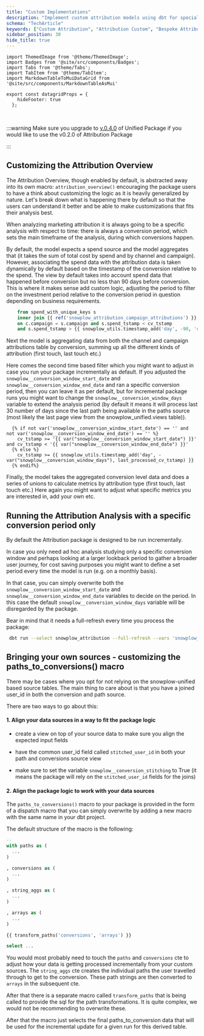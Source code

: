 ```yaml
---
title: "Custom Implementations"
description: "Implement custom attribution models using dbt for specialized behavioral marketing analysis requirements."
schema: "TechArticle"
keywords: ["Custom Attribution", "Attribution Custom", "Bespoke Attribution", "Marketing Custom", "Attribution Logic", "Custom Models"]
sidebar_position: 30
hide_title: true
---
```


```mdx-code-block
import ThemedImage from '@theme/ThemedImage';
import Badges from '@site/src/components/Badges';
import Tabs from '@theme/Tabs';
import TabItem from '@theme/TabItem';
import MarkdownTableToMuiDataGrid from '@site/src/components/MarkdownTableAsMui'

export const datagridProps = {
    hideFooter: true
  };
```

<Badges badgeType="dbt-package Release" pkg="attribution"></Badges>&nbsp;
<Badges badgeType="Early Release"></Badges>&nbsp;
<Badges badgeType="SPAL"></Badges>

:::warning
Make sure you upgrade to [v.0.4.0](https://github.com/snowplow/dbt-snowplow-unified/releases/tag/0.4.0) of Unified Package if you would like to use the v0.2.0 of Attribution Package

:::


## Customizing the Attribution Overview

The Attribution Overview, though enabled by default, is abstracted away into its own macro: `attribution_overview()` encouraging the package users to have a think about customizing the logic as it is heavily generalized by nature. Let's break down what is happening there by default so that the users can understand it better and be able to make customizations that fits their analysis best.

When analyzing marketing attribution it is always going to be a specific analysis with respect to time: there is always a conversion period, which sets the main timeframe of the analysis, during which conversions happen.

By default, the model expects a spend source and the model aggregates that (it takes the sum of total cost by spend and by channel and campaign). However, associating the spend data with the attribution data is taken dynamically by default based on the timestamp of the conversion relative to the spend. The view by default takes into account spend data that happened before conversion but no less than 90 days before conversion. This is where it makes sense add custom logic, adjusting the period to filter on the investment period relative to the conversion period in question depending on business requirements.

```sql
    from spend_with_unique_keys s
    inner join {{ ref('snowplow_attribution_campaign_attributions') }} c
    on c.campaign = s.campaign and s.spend_tstamp < cv_tstamp 
    and s.spend_tstamp > {{ snowplow_utils.timestamp_add('day', -90, 'cv_tstamp') }}
```

Next the model is aggregating data from both the channel and campaign attributions table by conversion, summing up all the different kinds of attribution (first touch, last touch etc.)

Here comes the second time based filter which you might want to adjust in case you run your package incrementally as default. If you adjusted the `snowplow__conversion_window_start_date` and `snowplow__conversion_window_end_date` and ran a specific conversion period, then you can leave it as per default, but for incremental package runs you might want to change the `snowplow__conversion_window_days` variable to extend the analysis period (by default it means it will process last 30 number of days since the last path being available in the paths source (most likely the last page view from the snowplow_unified.views table)).

```jinja2
  {% if not var('snowplow__conversion_window_start_date') == '' and not var('snowplow__conversion_window_end_date') == '' %}
    cv_tstamp >= '{{ var("snowplow__conversion_window_start_date") }}' and cv_tstamp < '{{ var("snowplow__conversion_window_end_date") }}'
  {% else %}
    cv_tstamp >= {{ snowplow_utils.timestamp_add('day', -var("snowplow__conversion_window_days"), last_processed_cv_tstamp) }}
  {% endif%}
 ```
  
Finally, the model takes the aggregated conversion level data and does a series of unions to calculate metrics by attribution type (first touch, last touch etc.) Here again you might want to adjust what specific metrics you are interested in, add your own etc.

## Running the Attribution Analysis with a specific conversion period only
By default the Attribution package is designed to be run incrementally. 
 
In case you only need ad hoc analysis studying only a specific conversion window and perhaps looking at a larger lookback period to gather a broader user journey, for cost saving purposes you might want to define a set period every time the model is run (e.g. on a monthly basis). 
 
In that case, you can simply overwrite both the `snowplow__conversion_window_start_date` and `snowplow__conversion_window_end_date` variables to decide on the period. In this case the default `snowplow__conversion_window_days` variable will be disregarded by the package.
 
Bear in mind that it needs a full-refresh every time you process the package:
 
```bash
 dbt run --select snowplow_attribution --full-refresh --vars 'snowplow__allow_refresh: true'
```

## Bringing your own sources - customizing the paths_to_conversions() macro

There may be cases where you opt for not relying on the snowplow-unified based source tables. The main thing to care about is that you have a joined user_id in both the conversion and path source.

There are two ways to go about this:

#### 1. Align your data sources in a way to fit the package logic

- create a view on top of your source data to make sure you align the expected input fields

- have the common user_id field called `stitched_user_id` in both your path and conversions source view
    
- make sure to set the variable `snowplow__conversion_stitching` to True (it means the package will rely on the `stitched_user_id` fields for the joins)

#### 2. Align the package logic to work with your data sources

The `paths_to_conversions()` macro to your package is provided in the form of a dispatch macro that you can simply overwrite by adding a new macro with the same name in your dbt project.

The default structure of the macro is the following:

```sql
--
with paths as (
  ...
)

, conversions as (
  ...
)

, string_aggs as (
  ...
)

, arrays as (
  ...
)

{{ transform_paths('conversions', 'arrays') }}

select ...
```

You would most probably need to touch the `paths` and `conversions` cte to adjust how your data is getting processed incrementally from your custom sources. The `string_aggs` cte creates the individual paths the user travelled through to get to the conversion. These path strings are then converted to `arrays` in the subsequent cte. 

After that there is a separate macro called `transform_paths` that is being called to provide the sql for the path transformations. It is quite complex, we would not be recommending to overwrite these.

After that the macro just selects the final paths_to_conversion data that will be used for the incremental update for a given run for this derived table.
